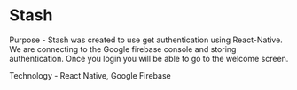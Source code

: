 # Stash

Purpose - Stash was created to use get authentication using React-Native. We are connecting to the Google firebase console and storing authentication. Once you login you will be able to go to the welcome screen.

Technology  - React Native, Google Firebase
